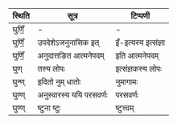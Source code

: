 | स्थिति | सूत्र | टिप्पणी |
| ----- | ------- | ------ |
| घुणिँ॒ | - | - |
| घुणिँ॒ | उपदेशेऽजनुनासिक इत् | इँ-इत्यस्य इत्संज्ञा |
| घुणिँ॒ | अनुदात्तङित आत्मनेपदम् | इति आत्मनेपदम् |
| घुण् | तस्य लोपः | इत्संज्ञकस्य लोपः |
| घुन्ण् | इदितो नुम् धातोः | नुमागामः |
| घुण्ण् | अनुस्वारस्य ययि परसवर्णः | परसवर्णः |
| घुण्ण् | ष्टुना ष्टुः | ष्टुत्त्वम् |
